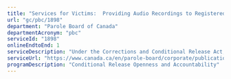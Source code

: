 ```yaml
---
title: "Services for Victims:  Providing Audio Recordings to Registered Victims"
url: "gc/pbc/1898"
department: "Parole Board of Canada"
departmentAcronym: "pbc"
serviceId: "1898"
onlineEndtoEnd: 1
serviceDescription: "Under the Corrections and Conditional Release Act, the Parole Board of Canada is required, upon request, to provide victims with the ability to listen to the audio recording of the offender’s hearing, excluding any portion that could jeopardize the safety of a person, reveal a confidential source of information, or when the privacy interests of any person clearly outweighs the interest of the victim."
serviceUrl: "https://www.canada.ca/en/parole-board/corporate/publications-and-forms/victims-audio-recordings.html"
programDescription: "Conditional Release Openness and Accountability"
---
```

